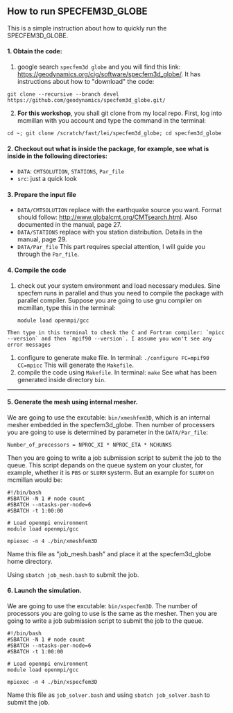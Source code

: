 ## How to run SPECFEM3D_GLOBE
This is a simple instruction about how to quickly run the SPECFEM3D_GLOBE.

#### 1. Obtain the code:

1. google search `specfem3d globe` and you will find this link: https://geodynamics.org/cig/software/specfem3d_globe/. It has instructions about how to "download" the code:
  ```
  git clone --recursive --branch devel https://github.com/geodynamics/specfem3d_globe.git/
  ```

2. **For this workshop**, you shall git clone from my local repo. First, log into mcmillan with you account and type the command in the terminal:
  ```
  cd ~; git clone /scratch/fast/lei/specfem3d_globe; cd specfem3d_globe
  ```

#### 2. Checkout out what is inside the package, for example, see what is inside in the following directories:
  * `DATA`: `CMTSOLUTION`, `STATIONS`, `Par_file`
  * `src`: just a quick look

#### 3. Prepare the input file
  * `DATA/CMTSOLUTION`
    replace with the earthquake source you want. Format should follow: http://www.globalcmt.org/CMTsearch.html. Also documented in the manual, page 27.
  * `DATA/STATIONS`
    replace with you station distribution. Details in the manual, page 29. 
  * `DATA/Par_file`
    This part requires special attention, I will guide you through the `Par_file`.

#### 4. Compile the code
  1. check out your system environment and load necessary modules.
    Sine specfem runs in parallel and thus you need to compile the package with parallel compiler. Suppose you are going to use gnu compiler on mcmillan, type this in the terminal:
      ```
      module load openmpi/gcc
      ```
    Then type in this terminal to check the C and Fortran compiler: `mpicc --version` and then `mpif90 --version`. I assume you won't see any error messages
  1. configure to generate make file. In terminal:
    ```
    ./configure FC=mpif90 CC=mpicc
    ```
    This will generate the `Makefile`.
  2. compile the code using `Makefile`. In terminal:
    ```
    make
    ```
  See what has been generated inside directory `bin`.

---

#### 5. Generate the mesh using internal mesher.
We are going to use the excutable: `bin/xmeshfem3D`, which is an internal mesher embedded in the specfem3d_globe. Then number of processers you are going to use is determined by parameter in the `DATA/Par_file`:
  ```
  Number_of_processors = NPROC_XI * NPROC_ETA * NCHUNKS
  ```

Then you are going to write a job submission script to submit the job to the queue. This script depands on the queue system on your cluster, for example, whether it is `PBS` or `SLURM` systerm. But an example for `SLURM` on mcmillan would be:
```
#!/bin/bash
#SBATCH -N 1 # node count
#SBATCH --ntasks-per-node=6
#SBATCH -t 1:00:00

# Load openmpi environment
module load openmpi/gcc

mpiexec -n 4 ./bin/xmeshfem3D
```
Name this file as "job_mesh.bash" and place it at the specfem3d_globe home directory.

Using `sbatch job_mesh.bash` to submit the job.

#### 6. Launch the simulation.
We are going to use the excutable: `bin/xspecfem3D`. The number of processors you are going to use is the same as the mesher. Then you are going to write a job submission script to submit the job to the queue.
```
#!/bin/bash
#SBATCH -N 1 # node count
#SBATCH --ntasks-per-node=6
#SBATCH -t 1:00:00

# Load openmpi environment
module load openmpi/gcc

mpiexec -n 4 ./bin/xspecfem3D
```

Name this file as `job_solver.bash` and using `sbatch job_solver.bash` to submit the job.

